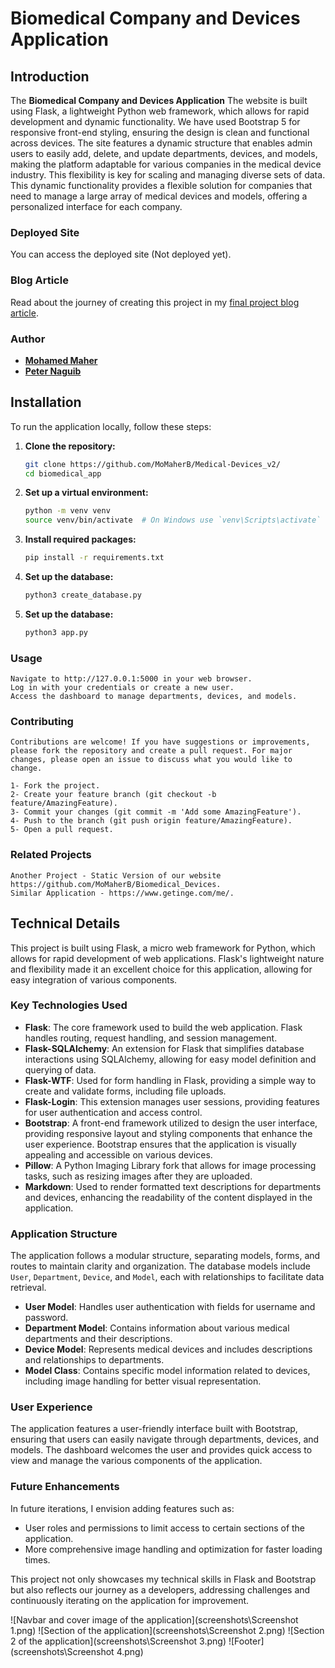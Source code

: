 # Biomedical Company and Devices Application

## Introduction

The **Biomedical Company and Devices Application** The website is built using Flask, a lightweight Python web framework, which allows for rapid development and dynamic functionality. We have used Bootstrap 5 for responsive front-end styling, ensuring the design is clean and functional across devices. The site features a dynamic structure that enables admin users to easily add, delete, and update departments, devices, and models, making the platform adaptable for various companies in the medical device industry. This flexibility is key for scaling and managing diverse sets of data. This dynamic functionality provides a flexible solution for companies that need to manage a large array of medical devices and models, offering a personalized interface for each company.

### Deployed Site
You can access the deployed site (Not deployed yet).

### Blog Article
Read about the journey of creating this project in my [final project blog article](YOUR_BLOG_ARTICLE_LINK).

### Author
- **[Mohamed Maher](https://www.linkedin.com/in/mohammed-maher-591b62a4/)**
- **[Peter Naguib](https://www.linkedin.com/)**
## Installation

To run the application locally, follow these steps:

1. **Clone the repository:**
   ```bash
   git clone https://github.com/MoMaherB/Medical-Devices_v2/
   cd biomedical_app

2. **Set up a virtual environment:**
	 ```bash
	python -m venv venv
	source venv/bin/activate  # On Windows use `venv\Scripts\activate`


3. **Install required packages:**
	 ```bash
	pip install -r requirements.txt

4. **Set up the database:**
	 ```bash
	python3 create_database.py

5. **Set up the database:**
	 ```bash
	python3 app.py


### Usage
	Navigate to http://127.0.0.1:5000 in your web browser.
	Log in with your credentials or create a new user.
	Access the dashboard to manage departments, devices, and models.

### Contributing
	Contributions are welcome! If you have suggestions or improvements, please fork the repository and create a pull request. For major changes, please open an issue to discuss what you would like to change.

	1- Fork the project.
	2- Create your feature branch (git checkout -b feature/AmazingFeature).
	3- Commit your changes (git commit -m 'Add some AmazingFeature').
	4- Push to the branch (git push origin feature/AmazingFeature).
	5- Open a pull request.

### Related Projects
	Another Project - Static Version of our website https://github.com/MoMaherB/Biomedical_Devices.
	Similar Application - https://www.getinge.com/me/.

## Technical Details

This project is built using Flask, a micro web framework for Python, which allows for rapid development of web applications. Flask's lightweight nature and flexibility made it an excellent choice for this application, allowing for easy integration of various components.

### Key Technologies Used

- **Flask**: The core framework used to build the web application. Flask handles routing, request handling, and session management.
- **Flask-SQLAlchemy**: An extension for Flask that simplifies database interactions using SQLAlchemy, allowing for easy model definition and querying of data.
- **Flask-WTF**: Used for form handling in Flask, providing a simple way to create and validate forms, including file uploads.
- **Flask-Login**: This extension manages user sessions, providing features for user authentication and access control.
- **Bootstrap**: A front-end framework utilized to design the user interface, providing responsive layout and styling components that enhance the user experience. Bootstrap ensures that the application is visually appealing and accessible on various devices.
- **Pillow**: A Python Imaging Library fork that allows for image processing tasks, such as resizing images after they are uploaded.
- **Markdown**: Used to render formatted text descriptions for departments and devices, enhancing the readability of the content displayed in the application.

### Application Structure

The application follows a modular structure, separating models, forms, and routes to maintain clarity and organization. The database models include `User`, `Department`, `Device`, and `Model`, each with relationships to facilitate data retrieval.

- **User Model**: Handles user authentication with fields for username and password.
- **Department Model**: Contains information about various medical departments and their descriptions.
- **Device Model**: Represents medical devices and includes descriptions and relationships to departments.
- **Model Class**: Contains specific model information related to devices, including image handling for better visual representation.

### User Experience

The application features a user-friendly interface built with Bootstrap, ensuring that users can easily navigate through departments, devices, and models. The dashboard welcomes the user and provides quick access to view and manage the various components of the application.

### Future Enhancements

In future iterations, I envision adding features such as:
- User roles and permissions to limit access to certain sections of the application.
- More comprehensive image handling and optimization for faster loading times.

This project not only showcases my technical skills in Flask and Bootstrap but also reflects our journey as a developers, addressing challenges and continuously iterating on the application for improvement.

![Navbar and cover image of the application](screenshots\Screenshot 1.png)
![Section of the application](screenshots\Screenshot 2.png)
![Section 2 of the application](screenshots\Screenshot 3.png)
![Footer](screenshots\Screenshot 4.png)
